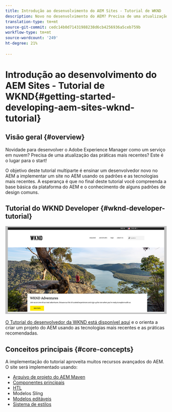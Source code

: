 ```yaml
---
title: Introdução ao desenvolvimento do AEM Sites - Tutorial de WKND
description: Novo no desenvolvimento do AEM? Precisa de uma atualização das práticas recomendadas? Este é o lugar para o start! O objetivo deste tutorial multiparte é ensinar um desenvolvedor novo no AEM a implementar um site no AEM usando os padrões e as tecnologias mais recentes.
translation-type: tm+mt
source-git-commit: cedc14b0d71431988238d6cb4256936a5ceb759b
workflow-type: tm+mt
source-wordcount: '249'
ht-degree: 21%

---
```



# Introdução ao desenvolvimento do AEM Sites - Tutorial de WKND{#getting-started-developing-aem-sites-wknd-tutorial}

## Visão geral {#overview}

Novidade para desenvolver o Adobe Experience Manager como um serviço em nuvem? Precisa de uma atualização das práticas mais recentes? Este é o lugar para o start!

O objetivo deste tutorial multiparte é ensinar um desenvolvedor novo no AEM a implementar um site no AEM usando os padrões e as tecnologias mais recentes. A esperança é que no final deste tutorial você compreenda a base básica da plataforma do AEM e o conhecimento de alguns padrões de design comuns.

## Tutorial do WKND Developer {#wknd-developer-tutorial}

![WKND](assets/wknd-tutorial-homepage.png)

[O Tutorial do desenvolvedor da WKND está disponível aqui](https://docs.adobe.com/content/help/br/experience-manager-learn/getting-started-wknd-tutorial-develop/overview.html) e o orienta a criar um projeto do AEM usando as tecnologias mais recentes e as práticas recomendadas.

## Conceitos principais {#core-concepts}

A implementação do tutorial aproveita muitos recursos avançados do AEM. O site será implementado usando:

* [Arquivo de projeto do AEM Maven](https://docs.adobe.com/content/help/en/experience-manager-core-components/using/developing/archetype/overview.html)
* [Componentes principais](https://docs.adobe.com/content/help/br/experience-manager-core-components/using/introduction.html)
* [HTL](https://docs.adobe.com/content/help/en/experience-manager-htl/using/getting-started/getting-started.html)
* Modelos Sling
* [Modelos editáveis](https://docs.adobe.com/content/help/en/experience-manager-learn/sites/page-authoring/template-editor-feature-video-use.html)
* [Sistema de estilos](https://docs.adobe.com/content/help/en/experience-manager-learn/sites/page-authoring/style-system-feature-video-use.html)